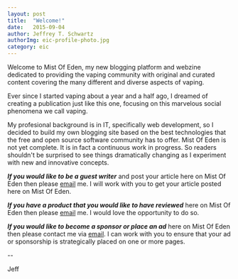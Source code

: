 ```yaml
---
layout: post
title:  "Welcome!"
date:   2015-09-04
author: Jeffrey T. Schwartz
authorImg: eic-profile-photo.jpg
category: eic
---
```

Welcome to Mist Of Eden, my new blogging platform and webzine dedicated to
providing the vaping community with original and curated content covering the
many different and diverse aspects of vaping.

Ever since I started vaping about a year and a half ago, I dreamed of
creating a publication just like this one, focusing on this marvelous social
phenomena we call vaping.

My profesional background is in IT, specifically web development, so I decided
to build my own blogging site based on the best technologies that the free and
open source software community has to offer. Mist Of Eden is not yet complete.
It is in fact a continuous work in progress. So readers shouldn't be surprised
to see things dramatically changing as I experiment with new and innovative
concepts.

**_If you would like to be a guest writer_** and post your article here on Mist Of Eden then please <a
href="mailto:{{ site.email }}">email</a> me. I will work with you to get your article posted here on Mist Of Eden.

**_If you have a product that you would like to have reviewed_** here on Mist Of Eden then please <a href="mailto:{{ site.email }}">email</a> me. I would love the opportunity to do so.

**_If you would like to become a sponsor or place an ad_** here on Mist Of Eden then please contact me via <a
href="mailto:{{ site.email }}">email</a>. I can work with you to ensure that your ad or sponsorship is strategically placed on one or more pages.

--

Jeff
